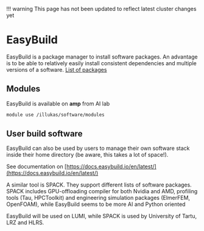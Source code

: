 !!! warning
    This page has not been updated to reflect latest cluster changes yet

# EasyBuild

EasyBuild is a package manager to install software packages. An advantage is to be able to relatively easily install consistent dependencies and multiple versions of a software. [List of packages](https://docs.easybuild.io/version-specific/supported-software/)

## Modules

EasyBuild is available on **amp** from AI lab

```bash
module use /illukas/software/modules
```

## User build software

EasyBuild can also be used by users to manage their own software stack inside their home directory (be aware, this takes a lot of space!).

See documentation on [https://docs.easybuild.io/en/latest/](https://docs.easybuild.io/en/latest/)

A similar tool is SPACK. They support different lists of software packages. SPACK includes GPU-offloading compiler for both Nvidia and AMD, profiling tools (Tau, HPCToolkit) and engineering simulation packages (ElmerFEM, OpenFOAM), while EasyBuild seems to be more AI and Python oriented

EasyBuild will be used on LUMI, while SPACK is used by University of Tartu, LRZ and HLRS.
